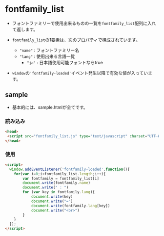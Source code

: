 # fontfamily_list

* フォントファミリーで使用出来るものの一覧を`fontfamily_list`配列に入れて返します。
* `fontfamily_list`の1要素は、次のプロパティで構成されています。
    * `"name"` : フォントファミリー名
    * `"lang"` : 使用出来る言語一覧
        * `"ja"` : 日本語使用可能フォントならtrue

* `window`の`'fontfamily-loaded'`イベント発生以降で有効な値が入っています。

## sample

* 基本的には、sample.htmlが全てです。


### 読み込み

```html
<head>
 <script src="fontfamily_list.js" type="text/javascript" charset="UTF-8" ></script>
</head>
```

### 使用

```html
<script>
  window.addEventListener('fontfamily-loaded',function(){
    for(var i=0;i<fontfamily_list.length;i++){
        var fontfamily = fontfamily_list[i]
        document.write(fontfamily.name)
        document.write(" : ")
        for (var key in fontfamily.lang){
            document.write(key)
            document.write("=")
            document.write(fontfamily.lang[key])
            document.write("<br>")
        }
    }
  });
</script>
```

